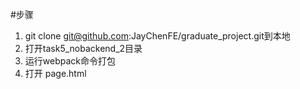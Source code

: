 #步骤
1. git clone git@github.com:JayChenFE/graduate_project.git到本地
2. 打开task5_nobackend_2目录
4. 运行webpack命令打包
5. 打开 page.html